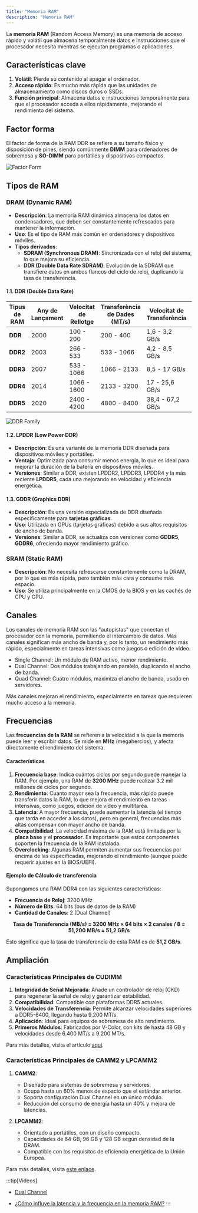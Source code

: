```yaml
---
title: "Memoria RAM"
description: "Memoria RAM"
---
```


La **memoria RAM** (Random Access Memory) es una memoria de acceso rápido y volátil que almacena temporalmente datos e instrucciones que el procesador necesita mientras se ejecutan programas o aplicaciones.

## Características clave
1. **Volátil**: Pierde su contenido al apagar el ordenador.
2. **Acceso rápido**: Es mucho más rápida que las unidades de almacenamiento como discos duros o SSDs.
3. **Función principal**: Almacena datos e instrucciones temporalmente para que el procesador acceda a ellos rápidamente, mejorando el rendimiento del sistema.

## Factor forma

El factor de forma de la RAM DDR se refiere a su tamaño físico y disposición de pines, siendo comúnmente **DIMM** para ordenadores de sobremesa y **SO-DIMM** para portátiles y dispositivos compactos.

![Factor Form](https://hardzone.es/app/uploads-hardzone.es/2022/11/formato-memoria-ram-dimm-sodimm.jpg)

## **Tipos de RAM**

### **DRAM (Dynamic RAM)**
   - **Descripción**: La memoria RAM dinámica almacena los datos en condensadores, que deben ser constantemente refrescados para mantener la información.
   - **Uso**: Es el tipo de RAM más común en ordenadores y dispositivos móviles.
   - **Tipos derivados**:
     - **SDRAM (Synchronous DRAM)**: Sincronizada con el reloj del sistema, lo que mejora su eficiencia.
     - **DDR (Double Data Rate SDRAM)**: Evolución de la SDRAM que transfiere datos en ambos flancos del ciclo de reloj, duplicando la tasa de transferencia.
#### 1.1. DDR (Double Data Rate)

| Tipus de RAM | Any de Lançament | Velocitat de Rellotge | Transferència de Dades (MT/s) | Velocitat de Transferència | Voltatge | Pins |
|--------------|-----------------|---------------------------|------------------------------|---------------------------|----------|------|
| **DDR**      | 2000            | 100 - 200                 | 200 - 400                    | 1,6 - 3,2 GB/s            | 2,5V     | 184  |
| **DDR2**     | 2003            | 266 - 533                 | 533 - 1066                   | 4,2 - 8,5 GB/s            | 1,8V     | 240  |
| **DDR3**     | 2007            | 533 - 1066                | 1066 - 2133                  | 8,5 - 17 GB/s             | 1,5V     | 240  |
| **DDR4**     | 2014            | 1066 - 1600               | 2133 - 3200                  | 17 - 25,6 GB/s            | 1,2V     | 288  |
| **DDR5**     | 2020            | 2400 - 4200               | 4800 - 8400                  | 38,4 - 67,2 GB/s          | 

![DDR Family](https://hardzone.es/app/uploads-hardzone.es/2019/12/ddr3-ddr4-ddr5-esquema.jpg)

#### 1.2. LPDDR (Low Power DDR)
   - **Descripción**: Es una variante de la memoria DDR diseñada para dispositivos móviles y portátiles.
   - **Ventaja**: Optimizada para consumir menos energía, lo que es ideal para mejorar la duración de la batería en dispositivos móviles.
   - **Versiones**: Similar a DDR, existen LPDDR2, LPDDR3, LPDDR4 y la más reciente **LPDDR5**, cada una mejorando en velocidad y eficiencia energética.

#### 1.3. GDDR (Graphics DDR)
   - **Descripción**: Es una versión especializada de DDR diseñada específicamente para **tarjetas gráficas**.
   - **Uso**: Utilizada en GPUs (tarjetas gráficas) debido a sus altos requisitos de ancho de banda.
   - **Versiones**: Similar a DDR, se actualiza con versiones como **GDDR5**, **GDDR6**, ofreciendo mayor rendimiento gráfico.

### **SRAM (Static RAM)**
   - **Descripción**: No necesita refrescarse constantemente como la DRAM, por lo que es más rápida, pero también más cara y consume más espacio.
   - **Uso**: Se utiliza principalmente en la CMOS de la BIOS y en las cachés de CPU y GPU.

## Canales

Los canales de memoria RAM son las "autopistas" que conectan el procesador con la memoria, permitiendo el intercambio de datos. Más canales significan más ancho de banda y, por lo tanto, un rendimiento más rápido, especialmente en tareas intensivas como juegos o edición de video.

- Single Channel: Un módulo de RAM activo, menor rendimiento.
- Dual Channel: Dos módulos trabajando en paralelo, duplicando el ancho de banda.
- Quad Channel: Cuatro módulos, maximiza el ancho de banda, usado en servidores.

Más canales mejoran el rendimiento, especialmente en tareas que requieren mucho acceso a la memoria.

## Frecuencias

Las **frecuencias de la RAM** se refieren a la velocidad a la que la memoria puede leer y escribir datos. Se mide en **MHz** (megahercios), y afecta directamente el rendimiento del sistema.

#### Características
1. **Frecuencia base**: Indica cuántos ciclos por segundo puede manejar la RAM. Por ejemplo, una RAM de **3200 MHz** puede realizar 3.2 mil millones de ciclos por segundo.
2. **Rendimiento**: Cuanto mayor sea la frecuencia, más rápido puede transferir datos la RAM, lo que mejora el rendimiento en tareas intensivas, como juegos, edición de video y multitarea.
3. **Latencia**: A mayor frecuencia, puede aumentar la latencia (el tiempo que tarda en acceder a los datos), pero en general, frecuencias más altas compensan con mayor ancho de banda.
4. **Compatibilidad**: La velocidad máxima de la RAM está limitada por la **placa base** y el **procesador**. Es importante que estos componentes soporten la frecuencia de la RAM instalada.
5. **Overclocking**: Algunas RAM permiten aumentar sus frecuencias por encima de las especificadas, mejorando el rendimiento (aunque puede requerir ajustes en la BIOS/UEFI).


#### **Ejemplo de Cálculo de transferencia**
Supongamos una RAM DDR4 con las siguientes características:

- **Frecuencia de Reloj**: 3200 MHz  
- **Número de Bits**: 64 bits (bus de datos de la RAM)  
- **Cantidad de Canales**: 2 (Dual Channel)  

<div style="text-align: center; font-weight: bold;">
Tasa de Transferencia (MB/s) = 3200 MHz × 64 bits × 2 canales / 8 = 51,200 MB/s = 51,2 GB/s
</div>

Esto significa que la tasa de transferencia de esta RAM es de **51,2 GB/s**.

## Ampliación

### Características Principales de CUDIMM

1. **Integridad de Señal Mejorada**: Añade un controlador de reloj (CKD) para regenerar la señal de reloj y garantizar estabilidad.
2. **Compatibilidad**: Compatible con plataformas DDR5 actuales.
3. **Velocidades de Transferencia**: Permite alcanzar velocidades superiores a DDR5-6400, llegando hasta 9.200 MT/s.
4. **Aplicación**: Ideal para equipos de sobremesa de alto rendimiento.
5. **Primeros Módulos**: Fabricados por V-Color, con kits de hasta 48 GB y velocidades desde 6.400 MT/s a 9.200 MT/s.

Para más detalles, visita el artículo [aquí](https://hardzone.es/noticias/componentes/funcionamiento-caracteristicas-memorias-ram-cudimm/).

### Características Principales de CAMM2 y LPCAMM2

1. **CAMM2**:
   - Diseñado para sistemas de sobremesa y servidores.
   - Ocupa hasta un 60% menos de espacio que el estándar anterior.
   - Soporta configuración Dual Channel en un único módulo.
   - Reducción del consumo de energía hasta un 40% y mejora de latencias.

2. **LPCAMM2**:
   - Orientado a portátiles, con un diseño compacto.
   - Capacidades de 64 GB, 96 GB y 128 GB según densidad de la DRAM.
   - Compatible con los requisitos de eficiencia energética de la Unión Europea.

Para más detalles, visita [este enlace](https://hardzone.es/tutoriales/componentes/memoria-ram-camm2-lpcamm2/).

:::tip[Videos]
- [Dual Channel](https://www.youtube.com/watch?v=BIZccTdh7jg)

- [¿Cómo influye la latencia y la frecuencia en la memoria RAM?](https://www.youtube.com/watch?v=cKdAqnQL7mY)
:::